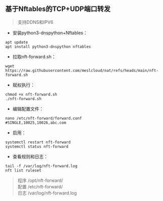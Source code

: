 ## 基于Nftables的TCP+UDP端口转发
> 支持DDNS和IPV6
* 安装python3-dnspython+Nftables：
```shell
apt update
apt install python3-dnspython nftables
```

* 拉取nft-forward.sh：
```shell
wget https://raw.githubusercontent.com/meslcloud/nat/refs/heads/main/nft-forward.sh
```

* 赋权执行：
```shell
chmod +x nft-forward.sh
./nft-forward.sh
```

* 编辑配置文件：
```shell
nano /etc/nft-forward/forward.conf
#SINGLE,10025,10026,abc.com
```

* 启用：
```shell
systemctl restart nft-forward
systemctl status nft-forward
```

* 查看规则和日志：
```shell
tail -f /var/log/nft-forward.log
nft list ruleset
```

> 程序 /opt/nft-forward/ <br />
> 配置 /etc/nft-forward/ <br />
> 日志 /var/log/nft-forward.log <br />
